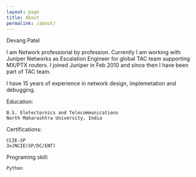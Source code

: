 ```yaml
---
layout: page
title: About
permalink: /about/
---
```


Devang Patel

I am  Network professional by profession. Currently I am working with Juniper Networks as Escalation Engineer for global TAC team supporting MX/PTX routers. I joined Juniper in Feb 2010 and since then I have been part of TAC team. 

I have 15 years of experience in network design, implemetation and debugging. 

Education:

	B.S. Eletectornics and Telecommunications
	North Maharashtra University, India

Certifications:
	
	CCIE-SP
	3xJNCIE(SP/DC/ENT)

Programing skill:

	Python


